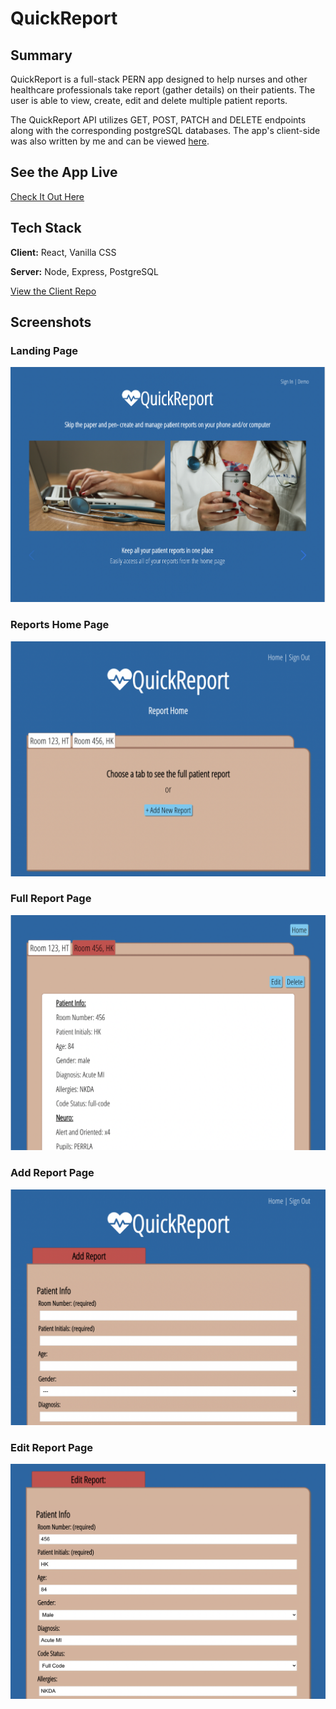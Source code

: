 # QuickReport

## Summary

QuickReport is a full-stack PERN app designed to help nurses and other healthcare professionals take report (gather details) on their patients. The user is able to view, create, edit and delete multiple patient reports.

The QuickReport API utilizes GET, POST, PATCH and DELETE endpoints along with the corresponding postgreSQL databases. The app's client-side was also written by me and can be viewed [here](https://github.com/SabrinaSides/quick-report-client).

## See the App Live

[Check It Out Here](https://quick-report-client.vercel.app/)

## Tech Stack

**Client:** React, Vanilla CSS

**Server:** Node, Express, PostgreSQL

[View the Client Repo](https://github.com/SabrinaSides/quick-report-client)

## Screenshots

### Landing Page

![Landing Page](screenshots/LandingPage.png)

### Reports Home Page

![Reports Home Page](screenshots/ReportHome.png)

### Full Report Page

![Full Report Page](screenshots/ViewFullReport.png)

### Add Report Page

![Add Report Page](screenshots/AddReport.png)

### Edit Report Page

![Edit Report Page](screenshots/EditReport.png)
